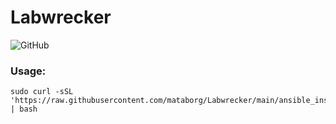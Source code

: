 # Labwrecker

![GitHub](https://img.shields.io/github/license/mataborg/Labwrecker)

### Usage:
```
sudo curl -sSL 'https://raw.githubusercontent.com/mataborg/Labwrecker/main/ansible_install.sh' | bash
```
